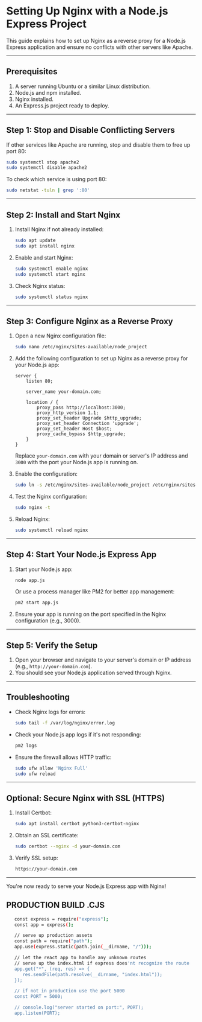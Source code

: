 # Setting Up Nginx with a Node.js Express Project

This guide explains how to set up Nginx as a reverse proxy for a Node.js Express application and ensure no conflicts with other servers like Apache.

---

## Prerequisites

1. A server running Ubuntu or a similar Linux distribution.
2. Node.js and npm installed.
3. Nginx installed.
4. An Express.js project ready to deploy.

---

## Step 1: Stop and Disable Conflicting Servers

If other services like Apache are running, stop and disable them to free up port 80:
 
```bash
sudo systemctl stop apache2
sudo systemctl disable apache2
```

To check which service is using port 80:

```bash
sudo netstat -tuln | grep ':80'
```

---

## Step 2: Install and Start Nginx

1. Install Nginx if not already installed:
   ```bash
   sudo apt update
   sudo apt install nginx
   ```

2. Enable and start Nginx:
   ```bash
   sudo systemctl enable nginx
   sudo systemctl start nginx
   ```

3. Check Nginx status:
   ```bash
   sudo systemctl status nginx
   ```

---

## Step 3: Configure Nginx as a Reverse Proxy

1. Open a new Nginx configuration file:
   ```bash
   sudo nano /etc/nginx/sites-available/node_project
   ```

2. Add the following configuration to set up Nginx as a reverse proxy for your Node.js app:
   ```nginx
   server {
       listen 80;

       server_name your-domain.com;

       location / {
           proxy_pass http://localhost:3000;
           proxy_http_version 1.1;
           proxy_set_header Upgrade $http_upgrade;
           proxy_set_header Connection 'upgrade';
           proxy_set_header Host $host;
           proxy_cache_bypass $http_upgrade;
       }
   }
   ```
   Replace `your-domain.com` with your domain or server's IP address and `3000` with the port your Node.js app is running on.

3. Enable the configuration:
   ```bash
   sudo ln -s /etc/nginx/sites-available/node_project /etc/nginx/sites-enabled/
   ```

4. Test the Nginx configuration:
   ```bash
   sudo nginx -t
   ```

5. Reload Nginx:
   ```bash
   sudo systemctl reload nginx
   ```

---

## Step 4: Start Your Node.js Express App

1. Start your Node.js app:
   ```bash
   node app.js
   ```
   Or use a process manager like PM2 for better app management:
   ```bash
   pm2 start app.js
   ```

2. Ensure your app is running on the port specified in the Nginx configuration (e.g., 3000).

---

## Step 5: Verify the Setup

1. Open your browser and navigate to your server's domain or IP address (e.g., `http://your-domain.com`).
2. You should see your Node.js application served through Nginx.

---

## Troubleshooting

- Check Nginx logs for errors:
  ```bash
  sudo tail -f /var/log/nginx/error.log
  ```
- Check your Node.js app logs if it's not responding:
  ```bash
  pm2 logs
  ```
- Ensure the firewall allows HTTP traffic:
  ```bash
  sudo ufw allow 'Nginx Full'
  sudo ufw reload
  ```

---

## Optional: Secure Nginx with SSL (HTTPS)

1. Install Certbot:
   ```bash
   sudo apt install certbot python3-certbot-nginx
   ```

2. Obtain an SSL certificate:
   ```bash
   sudo certbot --nginx -d your-domain.com
   ```

3. Verify SSL setup:
   ```bash
   https://your-domain.com
   ```

---

You're now ready to serve your Node.js Express app with Nginx!

## PRODUCTION BUILD .CJS

```bash
   const express = require("express");
   const app = express();

   // serve up production assets
   const path = require("path");
   app.use(express.static(path.join(__dirname, "/")));

   // let the react app to handle any unknown routes
   // serve up the index.html if express does'nt recognize the route
   app.get("*", (req, res) => {
      res.sendFile(path.resolve(__dirname, "index.html"));
   });

   // if not in production use the port 5000
   const PORT = 5000;

   // console.log("server started on port:", PORT);
   app.listen(PORT);
```

